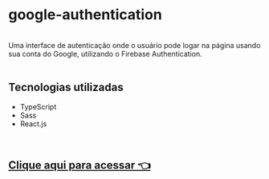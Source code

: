 

# google-authentication
<!--
<div align="center">
<img src=""/>
</div>
<br>
<br>
-->

<div align="left">
<br>
Uma interface de autenticação onde o usuário pode logar na página usando sua conta do Google, utilizando o Firebase Authentication.
<br>
<br>

## Tecnologias utilizadas

- TypeScript
- Sass
- React.js

<br>

## [Clique aqui para acessar 👈]()


</div>


<!-- <div>

Uma interface de autenticação onde o usuário pode logar na página usando sua conta do Google,<br> utilizando o **Firebase Authentication**.
Foi criada com **TypeScript**, **Sass** e **React.js** 👾
  
</div><br>                  

<div align="center">
<img src=""/>
</div>
-->
